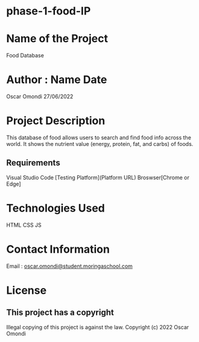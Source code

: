 # phase-1-food-IP

# Name of the Project
Food Database

# Author : Name Date
Oscar Omondi 27/06/2022

# Project Description
This database of food allows users to search and find food info across the world. It shows the nutrient value (energy, protein, fat, and carbs) of foods.

## Requirements
Visual Studio Code
[Testing Platform](Platform URL)
Broswser[Chrome or Edge]

# Technologies Used
HTML
CSS
JS

# Contact Information
Email : oscar.omondi@student.moringaschool.com

# License
## This project has a copyright 
Illegal copying of this project is against the law. 
Copyright (c) 2022 Oscar Omondi 